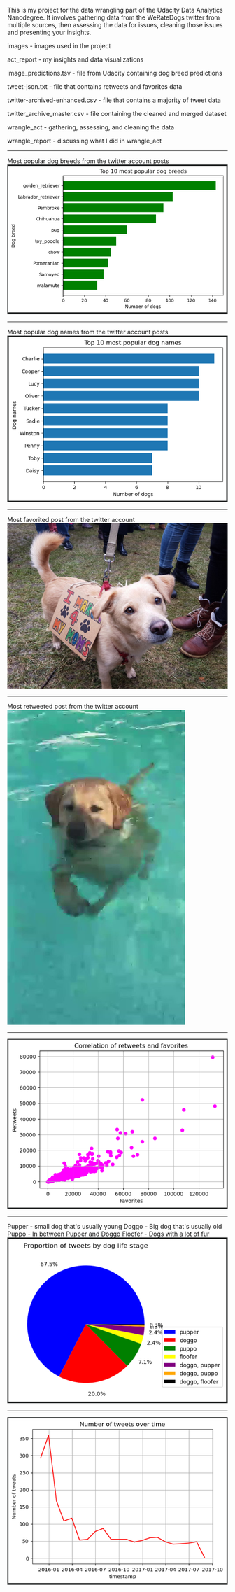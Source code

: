 This is my project for the data wrangling part of the Udacity Data Analytics Nanodegree. It involves gathering data from the WeRateDogs twitter from multiple sources, then assessing the data for issues, cleaning those issues and presenting your insights.

images - images used in the project

act_report - my insights and data visualizations

image_predictions.tsv - file from Udacity containing dog breed predictions

tweet-json.txt - file that contains retweets and favorites data

twitter-archived-enhanced.csv - file that contains a majority of tweet data

twitter_archive_master.csv - file containing the cleaned and merged dataset

wrangle_act - gathering, assessing, and cleaning the data

wrangle_report - discussing what I did in wrangle_act

---

Most popular dog breeds from the twitter account posts
![Dashboard](https://github.com/KyleNelsen/udacitydatawrangling/blob/main/images/dog_breeds.png)

---

Most popular dog names from the twitter account posts
![Dashboard](https://github.com/KyleNelsen/udacitydatawrangling/blob/main/images/dog_names.png)

---

Most favorited post from the twitter account
![Dashboard](https://github.com/KyleNelsen/udacitydatawrangling/blob/main/images/favorites_dog.jpg)

---

Most retweeted post from the twitter account
![Dashboard](https://github.com/KyleNelsen/udacitydatawrangling/blob/main/images/retweets_dog.jpg)

---

![Dashboard](https://github.com/KyleNelsen/udacitydatawrangling/blob/main/images/retweets_favorites.png)

---

Pupper - small dog that's usually young
Doggo - Big dog that's usually old
Puppo - In between Pupper and Doggo
Floofer - Dogs with a lot of fur
![Dashboard](https://github.com/KyleNelsen/udacitydatawrangling/blob/main/images/stage.png)

---

![Dashboard](https://github.com/KyleNelsen/udacitydatawrangling/blob/main/images/tweets_time.png)

